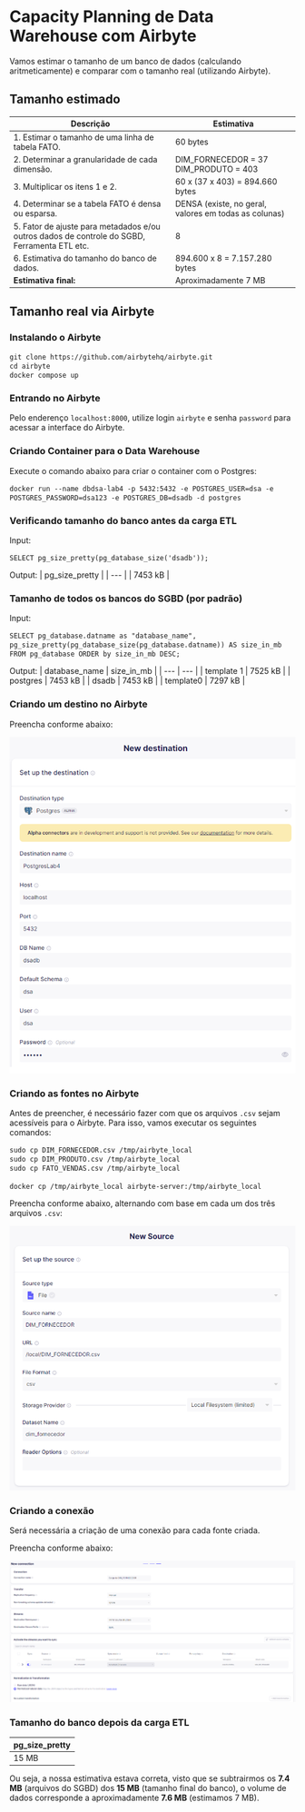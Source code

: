 # Capacity Planning de Data Warehouse com Airbyte
Vamos estimar o tamanho de um banco de dados (calculando aritmeticamente) e comparar com o tamanho real (utilizando Airbyte).

## Tamanho estimado
| Descrição | Estimativa |
| --- | --- |
| 1. Estimar o tamanho de uma linha de tabela FATO. | 60 bytes |
| 2. Determinar a granularidade de cada dimensão. | DIM_FORNECEDOR = 37 <br> DIM_PRODUTO = 403 |
| 3. Multiplicar os itens 1 e 2. | 60 x (37 x 403) = 894.660 bytes |
| 4. Determinar se a tabela FATO é densa ou esparsa. | DENSA (existe, no geral, valores em todas as colunas) |
| 5. Fator de ajuste para metadados e/ou outros dados de controle do SGBD, Ferramenta ETL etc. | 8 |
| 6. Estimativa do tamanho do banco de dados. | 894.600 x 8 = 7.157.280 bytes |
| **Estimativa final:** | Aproximadamente 7 MB |

## Tamanho real via Airbyte
### Instalando o Airbyte
```
git clone https://github.com/airbytehq/airbyte.git
cd airbyte
docker compose up
```

### Entrando no Airbyte
Pelo enderenço `localhost:8000`, utilize login `airbyte` e senha `password` para acessar a interface do Airbyte.

### Criando Container para o Data Warehouse
Execute o comando abaixo para criar o container com o Postgres:

```
docker run --name dbdsa-lab4 -p 5432:5432 -e POSTGRES_USER=dsa -e POSTGRES_PASSWORD=dsa123 -e POSTGRES_DB=dsadb -d postgres
```

### Verificando tamanho do banco antes da carga ETL

Input:
```
SELECT pg_size_pretty(pg_database_size('dsadb'));
```
Output:
| pg_size_pretty |
| --- |
| 7453 kB |

### Tamanho de todos os bancos do SGBD (por padrão)
Input:
```
SELECT pg_database.datname as "database_name", pg_size_pretty(pg_database_size(pg_database.datname)) AS size_in_mb FROM pg_database ORDER by size_in_mb DESC;
```
Output:
| database_name | size_in_mb |
| --- | --- |
| template 1 | 7525 kB |
| postgres | 7453 kB |
| dsadb | 7453 kB |
| template0 | 7297 kB |

### Criando um destino no Airbyte
Preencha conforme abaixo:

![destination](destination.png)

### Criando as fontes no Airbyte
Antes de preencher, é necessário fazer com que os arquivos `.csv` sejam acessíveis para o Airbyte. Para isso, vamos executar os seguintes comandos:

```
sudo cp DIM_FORNECEDOR.csv /tmp/airbyte_local
sudo cp DIM_PRODUTO.csv /tmp/airbyte_local
sudo cp FATO_VENDAS.csv /tmp/airbyte_local

docker cp /tmp/airbyte_local airbyte-server:/tmp/airbyte_local
```

Preencha conforme abaixo, alternando com base em cada um dos três arquivos `.csv`:

![source](source.png)

### Criando a conexão
Será necessária a criação de uma conexão para cada fonte criada.

Preencha conforme abaixo:

![connection](connection.png)

### Tamanho do banco depois da carga ETL
| pg_size_pretty |
| --- |
| 15 MB |

Ou seja, a nossa estimativa estava correta, visto que se subtrairmos os **7.4 MB** (arquivos do SGBD) dos **15 MB** (tamanho final do banco), o volume de dados corresponde a aproximadamente **7.6 MB** (estimamos 7 MB).
